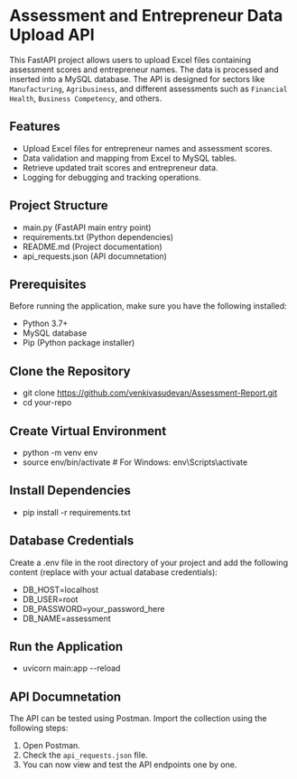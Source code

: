 # Assessment and Entrepreneur Data Upload API

This FastAPI project allows users to upload Excel files containing assessment scores and entrepreneur names. The data is processed and inserted into a MySQL database. The API is designed for sectors like `Manufacturing`, `Agribusiness`, and different assessments such as `Financial Health`, `Business Competency`, and others.

## Features

- Upload Excel files for entrepreneur names and assessment scores.
- Data validation and mapping from Excel to MySQL tables.
- Retrieve updated trait scores and entrepreneur data.
- Logging for debugging and tracking operations.

## Project Structure

 - main.py (FastAPI main entry point)
 - requirements.txt (Python dependencies)
 - README.md (Project documentation)
 - api_requests.json (API documnetation)


## Prerequisites

Before running the application, make sure you have the following installed:

 - Python 3.7+
 - MySQL database
 - Pip (Python package installer)

## Clone the Repository

 - git clone https://github.com/venkivasudevan/Assessment-Report.git
 - cd your-repo

## Create Virtual Environment

 - python -m venv env
 - source env/bin/activate  # For Windows: env\Scripts\activate

## Install Dependencies

 - pip install -r requirements.txt

## Database Credentials

Create a .env file in the root directory of your project and add the following content (replace with your actual database credentials):

 - DB_HOST=localhost
 - DB_USER=root
 - DB_PASSWORD=your_password_here
 - DB_NAME=assessment

## Run the Application

 - uvicorn main:app --reload

## API Documnetation

The API can be tested using Postman. Import the collection using the following steps:

1. Open Postman.
2. Check the `api_requests.json` file.
3. You can now view and test the API endpoints one by one.

